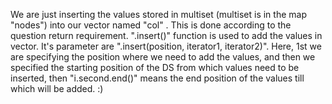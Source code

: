 We are just inserting the values stored in multiset (multiset is in the map "nodes") into our vector named "col" . This is done according to the question return requirement. ".insert()" function is used to add the values in vector. It's parameter are ".insert(position, iterator1, iterator2)". Here, 1st we are specifying the position where we need to add the values, and then we specified the starting position of the DS from which values need to be inserted, then "i.second.end()" means the end position of the values till which will be added. :)